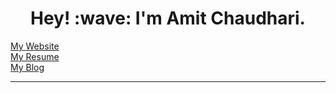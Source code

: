 <h1 align="center">Hey! :wave: I'm Amit Chaudhari.</h1>

<p align="left">
<a href="https://amyth.dev">My Website</a> <br>
<a href="https://amyth.dev/resume.pdf">My Resume</a> <br>
<a href="https://blog.amyth.dev">My Blog</a> <br>
</p>

---
<p align="right">
  <a href="https://twitter.com/amyth_dev">
  <img src="https://img.shields.io/badge/Twitter-1DA1F2?style=for-the-badge&amp;logo=twitter&amp;logoColor=white" alt=""></a>
  <a href="https://www.linkedin.com/in/amyth-dev/">
  <img src="https://img.shields.io/badge/LinkedIn-0077B5?style=for-the-badge&amp;logo=linkedin&amp;logoColor=white" alt=""></a>

</p>
